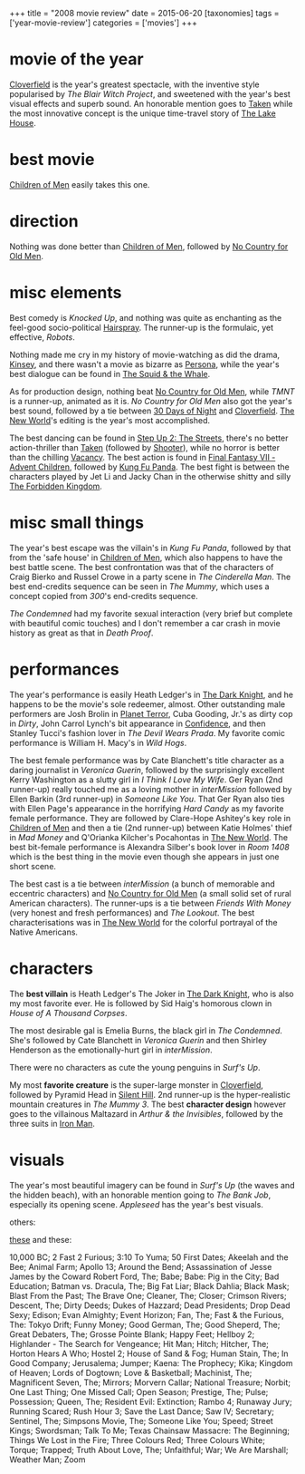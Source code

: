 +++
title = "2008 movie review"
date = 2015-06-20
[taxonomies]
tags = ['year-movie-review']
categories = ['movies']
+++

movie of the year
=================

[Cloverfield] is the year's greatest spectacle, with the inventive
style popularised by *The Blair Witch Project*, and sweetened with the
year's best visual effects and superb sound. An honorable mention goes
to [Taken] while the most innovative concept is the unique time-travel
story of [The Lake House].

best movie
==========

[Children of Men] easily takes this one.

direction
=========

Nothing was done better than [Children of Men], followed by [No Country
for Old Men].

misc elements
=============

Best comedy is *Knocked Up*, and nothing was quite as enchanting as the
feel-good socio-political [Hairspray]. The runner-up is the formulaic,
yet effective, *Robots*.

Nothing made me cry in my history of movie-watching as did the drama,
[Kinsey], and there wasn't a movie as bizarre as [Persona], while the
year's best dialogue can be found in [The Squid & the Whale].

As for production design, nothing beat [No Country for Old Men], while
*TMNT* is a runner-up, animated as it is. *No Country for Old Men* also
got the year's best sound, followed by a tie between [30 Days of Night]
and [Cloverfield]. [The New World]'s editing is the year's most
accomplished.

The best dancing can be found in [Step Up 2: The Streets], there's no
better action-thriller than [Taken] (followed by [Shooter]), while no
horror is better than the chilling [Vacancy]. The best action is found
in [Final Fantasy VII - Advent Children], followed by [Kung Fu Panda].
The best fight is between the characters played by Jet Li and Jacky Chan
in the otherwise shitty and silly [The Forbidden Kingdom].

misc small things
=================

The year's best escape was the villain's in *Kung Fu Panda*, followed
by that from the 'safe house' in [Children of Men], which also happens
to have the best battle scene. The best confrontation was that of the
characters of Craig Bierko and Russel Crowe in a party scene in *The
Cinderella Man*. The best end-credits sequence can be seen in *The
Mummy*, which uses a concept copied from *300*'s end-credits sequence.

*The Condemned* had my favorite sexual interaction (very brief but
complete with beautiful comic touches) and I don't remember a car crash
in movie history as great as that in *Death Proof*.

performances
============

The year's performance is easily Heath Ledger's in [The Dark Knight],
and he happens to be the movie's sole redeemer, almost. Other
outstanding male performers are Josh Brolin in [Planet Terror], Cuba
Gooding, Jr.'s as dirty cop in *Dirty*, John Carrol Lynch's bit
appearance in [Confidence], and then Stanley Tucci's fashion lover in
*The Devil Wears Prada*. My favorite comic performance is William H.
Macy's in *Wild Hogs*.

The best female performance was by Cate Blanchett's title character as
a daring journalist in *Veronica Guerin*, followed by the surprisingly
excellent Kerry Washington as a slutty girl in *I Think I Love My Wife*.
Ger Ryan (2nd runner-up) really touched me as a loving mother in
*interMission* followed by Ellen Barkin (3rd runner-up) in *Someone Like
You*. That Ger Ryan also ties with Ellen Page's appearance in the
horrifying *Hard Candy* as my favorite female performance. They are
followed by Clare-Hope Ashitey's key role in [Children of Men] and then
a tie (2nd runner-up) between Katie Holmes' thief in *Mad Money* and
Q'Orianka Kilcher's Pocahontas in [The New World]. The best bit-female
performance is Alexandra Silber's book lover in *Room 1408* which is
the best thing in the movie even though she appears in just one short
scene.

The best cast is a tie between *interMission* (a bunch of memorable and
eccentric characters) and [No Country for Old Men] (a small solid set of
rural American characters). The runner-ups is a tie between *Friends
With Money* (very honest and fresh performances) and *The Lookout*. The
best characterisations was in [The New World] for the colorful portrayal
of the Native Americans.

characters
==========

The **best villain** is Heath Ledger's The Joker in [The Dark Knight],
who is also my most favorite ever. He is followed by Sid Haig's
homorous clown in *House of A Thousand Corpses*.

The most desirable gal is Emelia Burns, the black girl in *The
Condemned*. She's followed by Cate Blanchett in *Veronica Guerin* and
then Shirley Henderson as the emotionally-hurt girl in *interMission*.

There were no characters as cute the young penguins in *Surf's Up*.

My most **favorite creature** is the super-large monster in
[Cloverfield], followed by Pyramid Head in [Silent Hill]. 2nd runner-up
is the hyper-realistic mountain creatures in *The Mummy 3*. The best
**character design** however goes to the villainous Maltazard in *Arthur
& the Invisibles*, followed by the three suits in [Iron Man].

visuals
=======

The year's most beautiful imagery can be found in *Surf's Up* (the
waves and the hidden beach), with an honorable mention going to *The
Bank Job*, especially its opening scene. *Appleseed* has the year's
best visuals.

others:

[these] and these:

10,000 BC; 2 Fast 2 Furious; 3:10 To Yuma; 50 First Dates; Akeelah and
the Bee; Animal Farm; Apollo 13; Around the Bend; Assassination of Jesse
James by the Coward Robert Ford, The; Babe; Babe: Pig in the City; Bad
Education; Batman vs. Dracula, The; Big Fat Liar; Black Dahlia; Black
Mask; Blast From the Past; The Brave One; Cleaner, The; Closer; Crimson
Rivers; Descent, The; Dirty Deeds; Dukes of Hazzard; Dead Presidents;
Drop Dead Sexy; Edison; Evan Almighty; Event Horizon; Fan, The; Fast &
the Furious, The: Tokyo Drift; Funny Money; Good German, The; Good
Sheperd, The; Great Debaters, The; Grosse Pointe Blank; Happy Feet;
Hellboy 2; Highlander - The Search for Vengeance; Hit Man; Hitch;
Hitcher, The; Horton Hears A Who; Hostel 2; House of Sand & Fog; Human
Stain, The; In Good Company; Jerusalema; Jumper; Kaena: The Prophecy;
Kika; Kingdom of Heaven; Lords of Dogtown; Love & Basketball; Machinist,
The; Magnificent Seven, The; Mirrors; Morvern Callar; National Treasure;
Norbit; One Last Thing; One Missed Call; Open Season; Prestige, The;
Pulse; Possession; Queen, The; Resident Evil: Extinction; Rambo 4;
Runaway Jury; Running Scared; Rush Hour 3; Save the Last Dance; Saw IV;
Secretary; Sentinel, The; Simpsons Movie, The; Someone Like You; Speed;
Street Kings; Swordsman; Talk To Me; Texas Chainsaw Massacre: The
Beginning; Things We Lost in the Fire; Three Colours Red; Three Colours
White; Torque; Trapped; Truth About Love, The; Unfaithful; War; We Are
Marshall; Weather Man; Zoom

  [Cloverfield]: http://tshepang.net/cloverfield-2008
  [Taken]: http://tshepang.net/taken-2008
  [The Lake House]: http://tshepang.net/recent-movies-2008-02-25
  [Children of Men]: http://tshepang.net/children-of-men-2006
  [No Country for Old Men]: http://tshepang.net/no-country-for-old-men-2007
  [Hairspray]: http://tshepang.net/recent-movies-2008-05-19
  [Kinsey]: http://tshepang.net/kinsey-2004
  [Persona]: http://tshepang.net/persona-1966
  [The Squid & the Whale]: http://tshepang.net/recent-movies-2008-11-06
  [30 Days of Night]: http://tshepang.net/recent-movies-2008-02-01
  [The New World]: http://tshepang.net/the-new-world-2005
  [Step Up 2: The Streets]: http://tshepang.net/recent-movies-2008-12-15
  [Shooter]: http://tshepang.net/shooter-2007
  [Vacancy]: http://tshepang.net/recent-movies-2008-06-26
  [Final Fantasy VII - Advent Children]: http://tshepang.net/final-fantasy-vii-advent-children-2005
  [Kung Fu Panda]: http://tshepang.net/kung-fu-panda-2008
  [The Forbidden Kingdom]: http://tshepang.net/recent-movies-2008-10-12
  [The Dark Knight]: http://tshepang.net/the-dark-knight-2008
  [Planet Terror]: http://tshepang.net/planet-terror-2007
  [Confidence]: http://tshepang.net/confidence-2002
  [Silent Hill]: http://tshepang.net/silent-hill-2006
  [Iron Man]: http://tshepang.net/iron-man
  [these]: http://tshepang.net/tags/2008-movie
